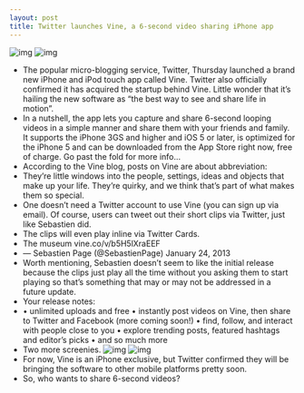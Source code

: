 ```yaml
---
layout: post
title: Twitter launches Vine, a 6-second video sharing iPhone app
---
```

![img](http://media.idownloadblog.com/wp-content/uploads/2013/01/Vine-1.0-for-iOS-iPhone-screenshot-001.jpg)
![img](http://media.idownloadblog.com/wp-content/uploads/2013/01/Vine-1.0-for-iOS-iPhone-screenshot-002.jpg)
* The popular micro-blogging service, Twitter, Thursday launched a brand new iPhone and iPod touch app called Vine. Twitter also officially confirmed it has acquired the startup behind Vine. Little wonder that it’s hailing the new software as “the best way to see and share life in motion”.
* In a nutshell, the app lets you capture and share 6-second looping videos in a simple manner and share them with your friends and family. It supports the iPhone 3GS and higher and iOS 5 or later, is optimized for the iPhone 5 and can be downloaded from the App Store right now, free of charge. Go past the fold for more info…
* According to the Vine blog, posts on Vine are about abbreviation:
* They’re little windows into the people, settings, ideas and objects that make up your life. They’re quirky, and we think that’s part of what makes them so special.
* One doesn’t need a Twitter account to use Vine (you can sign up via email). Of course, users can tweet out their short clips via Twitter, just like Sebastien did.
* The clips will even play inline via Twitter Cards.
* The museum vine.co/v/b5H5lXraEEF
* — Sebastien Page (@SebastienPage) January 24, 2013
* Worth mentioning, Sebastien doesn’t seem to like the initial release because the clips just play all the time without you asking them to start playing so that’s something that may or may not be addressed in a future update.
* Your release notes:
* • unlimited uploads and free • instantly post videos on Vine, then share to Twitter and Facebook (more coming soon!) • find, follow, and interact with people close to you • explore trending posts, featured hashtags and editor’s picks • and so much more
* Two more screenies.
![img](http://media.idownloadblog.com/wp-content/uploads/2013/01/Vine-1.0-for-iOS-iPhone-screenshot-003.jpg)
![img](http://media.idownloadblog.com/wp-content/uploads/2013/01/Vine-1.0-for-iOS-iPhone-screenshot-004.jpg)
* For now, Vine is an iPhone exclusive, but Twitter confirmed they will be bringing the software to other mobile platforms pretty soon.
* So, who wants to share 6-second videos?

